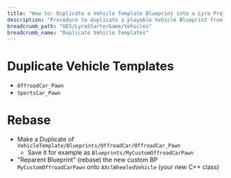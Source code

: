 ```yaml
---
title: "How to: Duplicate a Vehicle Template Blueprint into a Lyra Project"
description: "Procedure to duplicate a playable Vehicle Blueprint from Epic's Free Vehicle Template into your Lyra Project"
breadcrumb_path: "UE5/LyraStarterGame/Vehicles"
breadcrumb_name: "Duplicate Vehicle Templates"
---
```



# Duplicate Vehicle Templates

- `OffroadCar_Pawn`
- `SportsCar_Pawn`


# Rebase

- Make a Duplicate of `VehicleTemplate/Blueprints/OffroadCar/OffroadCar_Pawn`
  - Save it for example as `Blueprints/MyCustomOffroadCarPawn`
- "Reparent Blueprint" (rebase) the new custom BP `MyCustomOffroadCarPawn` onto `AXclWheeledVehicle` (your new C++ class)

